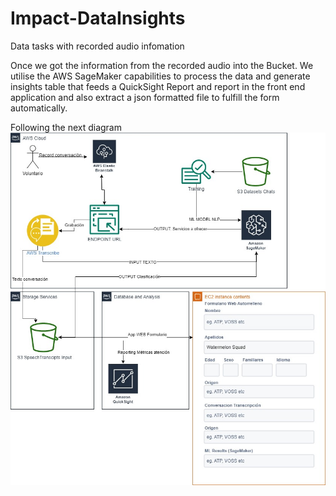 # Impact-DataInsights
Data tasks with recorded audio infomation

Once we got the information from the recorded audio into the Bucket. 
We utilise the AWS SageMaker capabilities to process the data and generate insights table that feeds a QuickSight Report and report in the front end application and also extract a json formatted file to fulfill the form automatically. 

Following the next diagram ![Alt text](Hackathon_AWS-Page-1.jpg)
